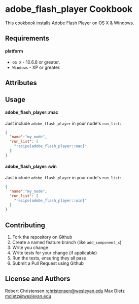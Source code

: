 adobe_flash_player Cookbook
===========================
This cookbook installs Adobe Flash Player on OS X & Windows.

Requirements
------------
#### platform
- `OS X` - 10.6.8 or greater.
- `Windows` - XP or greater.

Attributes
----------

Usage
-----
#### adobe_flash_player::mac

Just include `adobe_flash_player` in your node's `run_list`:

```json
{
  "name":"my_node",
  "run_list": [
    "recipe[adobe_flash_player::mac]"
  ]
}
```

#### adobe_flash_player::win

Just include `adobe_flash_player` in your node's `run_list`:

```json
{
  "name":"my_node",
  "run_list": [
    "recipe[adobe_flash_player::win]"
  ]
}
```

Contributing
------------

1. Fork the repository on Github
2. Create a named feature branch (like `add_component_x`)
3. Write you change
4. Write tests for your change (if applicable)
5. Run the tests, ensuring they all pass
6. Submit a Pull Request using Github

License and Authors
-------------------
Robert Christensen <rchristensen@wesleyan.edu>
Max Dietz <mdietz@wesleyan.edu>